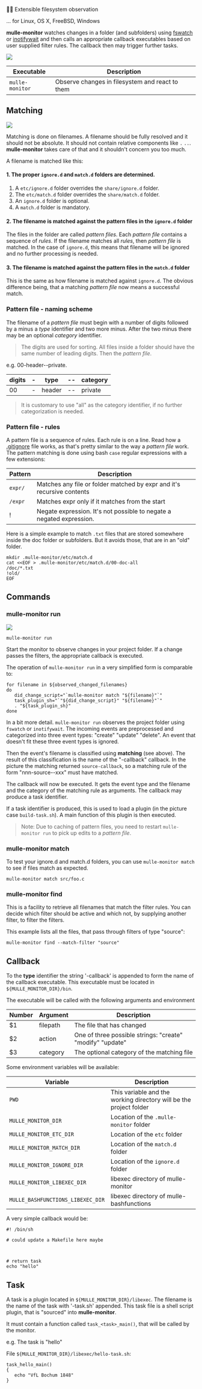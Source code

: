  🕵🏻‍ Extensible filesystem observation

... for Linux, OS X, FreeBSD, Windows

**mulle-monitor** watches changes in a folder (and subfolders) using
[fswatch](https://github.com/emcrisostomo/fswatch) or
[inotifywait](https://linux.die.net/man/1/inotifywait) and then calls an
appropriate callback executables based on user supplied filter rules.
The callback then may trigger further tasks.

![](dox/mulle-monitor-overview.png)



Executable      | Description
----------------|--------------------------------
`mulle-monitor` | Observe changes in filesystem and react to them

## Matching

![](dox/mulle-monitor-match.png)

Matching is done on filenames. A filename should be fully resolved and it should not be absolute. It should not contain relative components like `.` `..`. **mulle-monitor** takes care of that and it shouldn't concern you too much.

A filename is matched like this:

#### 1. The proper `ignore.d` and `match.d` folders are determined.


1. A `etc/ignore.d` folder overrides the `share/ignore.d` folder.
2. The `etc/match.d` folder overrides the `share/match.d` folder.
3. An `ignore.d` folder is optional.
4. A `match.d` folder is mandatory.


#### 2. The filename is matched against the pattern files in the  `ignore.d` folder

The files in the folder are called *pattern files*. Each *pattern file* contains a sequence of *rules*. If the filename matches all *rules*, then *pattern file* is matched. In the case of `ignore.d`, this means that filename will be ignored and no further processing is needed.


#### 3. The filename is matched against the pattern files in the `match.d` folder

This is the same as how filename is matched against `ignore.d`. The obvious difference being, that
a matching *pattern file* now means a successful match.


### Pattern file - naming scheme

The filename of a *pattern file* must begin with a number of digits followed by a minus a *type* identifier and two more minus. After the two minus there may be an optional *category* identifier.

> The digits are used for sorting. All files inside a folder should have the same
> number of leading digits. Then the *pattern file*.


e.g. 00-header--private.

digits|-|type  |--|category
------|-|------|--|--------
00    |-|header|--|private

>It is customary to use "all" as the category identifier, if no further
> categorization is needed.


### Pattern file - rules

A pattern file is a sequence of rules. Each rule is on a line. Read how a [.gitignore](https://git-scm.com/docs/gitignore) file works, as that's pretty similar to the way a *pattern file* work.
The pattern matching is done using bash `case` regular expressions with a few extensions:

Pattern           | Description
------------------|------------------------
`expr/`      	   | Matches any file or folder matched by expr and it's recursive contents
`/expr`           | Matches expr only if it matches from the start
!<expr>           | Negate expression. It's not possible to negate a negated expression.


Here is a simple example to match `.txt` files that are stored somewhere inside
the doc folder or subfolders. But it avoids those, that are in an "old" folder.

```
mkdir .mulle-monitor/etc/match.d
cat <<EOF > .mulle-monitor/etc/match.d/00-doc-all
/doc/*.txt
!old/
EOF
```



## Commands

### mulle-monitor run

![](dox/mulle-monitor-run.png)

```
mulle-monitor run
```

Start the monitor to observe changes in your project folder. If a
change passes the filters, the appropriate callback is executed.

The operation of `mulle-monitor run` in a very simplified form is comparable to:

```
for filename in ${observed_changed_filenames}
do
   did_change_script="`mulle-monitor match "${filename}"`"
   task_plugin_sh="`"${did_change_script}" "${filename}"`"
   . "${task_plugin_sh}"
done
```

In a bit more detail. `mulle-monitor run` observes the project folder using
`fswatch` or `inotifywait`. The incoming events are preprocessed and categorized
into three event types: "create" "update" "delete". An event that doesn't fit
these three event types is ignored.

Then the event's filename is classified using **matching**
(see above). The result of this classification is the name of the "-callback"
callback. In the picture the matching returned `source-callback`,
so a matching rule of the form "nnn-source--xxx" must have matched.

The callback will now be executed. It gets the event type and the filename and
the category of the matching rule as arguments. The callback may produce
a task identifier.

If a task identifier is produced, this is used to load a plugin (in the
picture case `build-task.sh`). A main function of this plugin is then
executed.

> Note: Due to  caching of pattern files, you need
> to restart `mulle-monitor run` to pick up edits to a *pattern file*.

### mulle-monitor match


To test your ignore.d and match.d folders, you can use `mulle-monitor match` to
see if files match as expected.

```
mulle-monitor match src/foo.c
```

### mulle-monitor find

This is a facility to retrieve all filenames that match the filter
rules. You can decide which filter should be active and which not, by supplying
another filter, to filter the filters.

This example lists all the files, that pass through filters of type "source":

```
mulle-monitor find --match-filter "source"
```


## Callback

To the **type** identifier the string '-callback' is appended to form the
name of the  callback executable. This executable must be located in
`${MULLE_MONITOR_DIR}/bin`.

The executable will be called with the following arguments and environment

Number | Argument | Description
-------|----------|---------------------------
 $1    | filepath | The file that has changed
 $2    | action   | One of three possible strings: "create" "modify" "update"
 $3    | category | The optional category of the matching file

Some environment variables will be available:

Variable                          | Description
----------------------------------|----------------------------
`PWD`                             | This variable and the working directory will be the project folder
`MULLE_MONITOR_DIR`               | Location of the `.mulle-monitor` folder
`MULLE_MONITOR_ETC_DIR`           | Location of the `etc` folder
`MULLE_MONITOR_MATCH_DIR`         | Location of the `match.d` folder
`MULLE_MONITOR_IGNORE_DIR`        | Location of the `ignore.d` folder
`MULLE_MONITOR_LIBEXEC_DIR`       | libexec directory of mulle-monitor
`MULLE_BASHFUNCTIONS_LIBEXEC_DIR` | libexec directory of mulle-bashfunctions

A very simple callback would be:


```
#! /bin/sh

# could update a Makefile here maybe



# return task
echo "hello"
```

## Task

A task is a plugin located in `${MULLE_MONITOR_DIR}/libexec`. The filename is
the name of the task with '-task.sh' appended. This task file is a shell
script plugin, that is "sourced" into **mulle-monitor**.

It must contain a function called `task_<task>_main()`, that will be called
by the monitor.

e.g. The task is "hello"

File `${MULLE_MONITOR_DIR}/libexec/hello-task.sh`:

```
task_hello_main()
{
   echo "VfL Bochum 1848"
}
```
